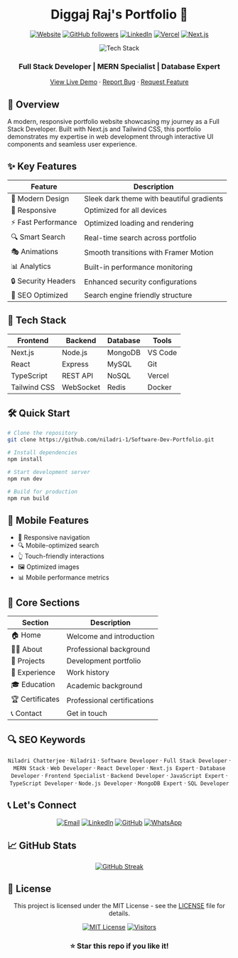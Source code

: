 <div align="center">

  # Diggaj Raj's Portfolio 🚀

  [![Website](https://img.shields.io/website?label=Portfolio&style=for-the-badge&url=https%3A%2F%2Fniladri1.vercel.app)](https://niladri1.vercel.app)
  [![GitHub followers](https://img.shields.io/github/followers/niladri-1?logo=github&style=for-the-badge)](https://github.com/niladri-1)
  [![LinkedIn](https://img.shields.io/badge/LinkedIn-Connect-blue?style=for-the-badge&logo=linkedin)](https://linkedin.com/in/niladri1)
  [![Vercel](https://img.shields.io/badge/Vercel-Deployed-black?style=for-the-badge&logo=vercel)](https://niladri1.vercel.app)
  [![Next.js](https://img.shields.io/badge/Built%20with-Next.js-black?style=for-the-badge&logo=next.js)](https://nextjs.org)

  <p align="center">
    <img src="https://skillicons.dev/icons?i=react,nextjs,typescript,tailwind" alt="Tech Stack" />
  </p>

  <h3>Full Stack Developer | MERN Specialist | Database Expert</h3>

  [View Live Demo](https://niladri1.vercel.app) · [Report Bug](https://github.com/niladri-1/Software-Dev-Portfolio/issues) · [Request Feature](https://github.com/niladri-1/Software-Dev-Portfolio/issues)

</div>

## 🌟 Overview

A modern, responsive portfolio website showcasing my journey as a Full Stack Developer. Built with Next.js and Tailwind CSS, this portfolio demonstrates my expertise in web development through interactive UI components and seamless user experience.

## ✨ Key Features

<div align="center">

| Feature | Description |
|---------|------------|
| 🎨 Modern Design | Sleek dark theme with beautiful gradients |
| 📱 Responsive | Optimized for all devices |
| ⚡ Fast Performance | Optimized loading and rendering |
| 🔍 Smart Search | Real-time search across portfolio |
| 🎭 Animations | Smooth transitions with Framer Motion |
| 📊 Analytics | Built-in performance monitoring |
| 🔒 Security Headers | Enhanced security configurations |
| 🤖 SEO Optimized | Search engine friendly structure |

</div>

## 🚀 Tech Stack

<div align="center">

| Frontend | Backend | Database | Tools |
|----------|---------|----------|-------|
| Next.js | Node.js | MongoDB | VS Code |
| React | Express | MySQL | Git |
| TypeScript | REST API | NoSQL | Vercel |
| Tailwind CSS | WebSocket | Redis | Docker |

</div>

## 🛠️ Quick Start

```bash
# Clone the repository
git clone https://github.com/niladri-1/Software-Dev-Portfolio.git

# Install dependencies
npm install

# Start development server
npm run dev

# Build for production
npm run build
```

## 📱 Mobile Features

- 📱 Responsive navigation
- 🔍 Mobile-optimized search
- 👆 Touch-friendly interactions
- 🖼️ Optimized images
- 📊 Mobile performance metrics

## 🎯 Core Sections

<div align="center">

| Section | Description |
|---------|------------|
| 🏠 Home | Welcome and introduction |
| 👨‍💻 About | Professional background |
| 📂 Projects | Development portfolio |
| 💼 Experience | Work history |
| 🎓 Education | Academic background |
| 🏆 Certificates | Professional certifications |
| 📞 Contact | Get in touch |

</div>

## 🔍 SEO Keywords

<div align="center">

`Niladri Chatterjee` · `Niladri1` · `Software Developer` · `Full Stack Developer` · `MERN Stack` · `Web Developer` · `React Developer` · `Next.js Expert` · `Database Developer` · `Frontend Specialist` · `Backend Developer` · `JavaScript Expert` · `TypeScript Developer` · `Node.js Developer` · `MongoDB Expert` · `SQL Developer`

</div>

## 📞 Let's Connect

<div align="center">

[![Email](https://img.shields.io/badge/Email-code.niladri%40gmail.com-red?style=for-the-badge&logo=gmail)](mailto:code.niladri@gmail.com)
[![LinkedIn](https://img.shields.io/badge/LinkedIn-niladri1-blue?style=for-the-badge&logo=linkedin)](https://linkedin.com/in/niladri1)
[![GitHub](https://img.shields.io/badge/GitHub-niladri--1-black?style=for-the-badge&logo=github)](https://github.com/niladri-1)
[![WhatsApp](https://img.shields.io/badge/WhatsApp-Connect-green?style=for-the-badge&logo=whatsapp)](https://wa.me/+916296554939)

</div>

## 📈 GitHub Stats

<div align="center">

[![GitHub Streak](https://github-readme-streak-stats.herokuapp.com/?user=niladri-1&theme=dark)](https://github.com/niladri-1)

</div>

## 📄 License

<div align="center">

This project is licensed under the MIT License - see the [LICENSE](LICENSE) file for details.

[![MIT License](https://img.shields.io/badge/License-MIT-green.svg?style=for-the-badge)](LICENSE)
[![Visitors](https://api.visitorbadge.io/api/visitors?path=niladri-1%2Fportfolio&label=Visitors&labelColor=%23000000&countColor=%2337d67a)](https://visitorbadge.io/status?path=niladri-1%2Fportfolio)

<h3>⭐ Star this repo if you like it!</h3>

</div>
